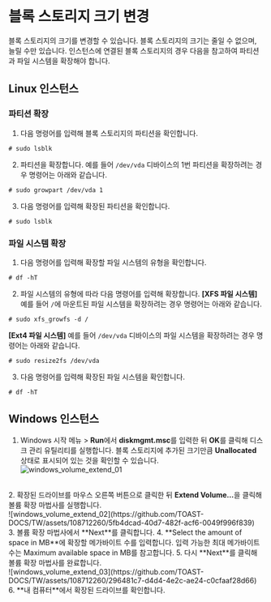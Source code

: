 # 블록 스토리지 크기 변경

블록 스토리지의 크기를 변경할 수 있습니다. 블록 스토리지의 크기는 줄일 수 없으며, 늘릴 수만 있습니다. 인스턴스에 연결된 블록 스토리지의 경우 다음을 참고하여 파티션과 파일 시스템을 확장해야 합니다.

## Linux 인스턴스

### 파티션 확장

1. 다음 명령어를 입력해 블록 스토리지의 파티션을 확인합니다.

```
# sudo lsblk
```

2. 파티션을 확장합니다.
    예를 들어 `/dev/vda` 디바이스의 1번 파티션을 확장하려는 경우 명령어는 아래와 같습니다.

```
# sudo growpart /dev/vda 1
```

3. 다음 명령어를 입력해 확장된 파티션을 확인합니다.

```
# sudo lsblk
```

### 파일 시스템 확장

1. 다음 명령어를 입력해 확장할 파일 시스템의 유형을 확인합니다.

```
# df -hT
```

2. 파일 시스템의 유형에 따라 다음 명령어를 입력해 확장합니다.
    **[XFS 파일 시스템]** 예를 들어 `/`에 마운트된 파일 시스템을 확장하려는 경우 명령어는 아래와 같습니다.

```
# sudo xfs_growfs -d /
```

**[Ext4 파일 시스템]** 예를 들어 `/dev/vda` 디바이스의 파일 시스템을 확장하려는 경우 명령어는 아래와 같습니다.

```
# sudo resize2fs /dev/vda
```

3. 다음 명령어를 입력해 확장된 파일 시스템을 확인합니다.

```
# df -hT
```

## Windows 인스턴스

1. Windows 시작 메뉴 > **Run**에서 **diskmgmt.msc**를 입력한 뒤 **OK**를 클릭해 디스크 관리 유틸리티를 실행합니다. 블록 스토리지에 추가된 크기만큼 **Unallocated** 상태로 표시되어 있는 것을 확인할 수 있습니다.<br>
   ![windows_volume_extend_01](https://github.com/TOAST-DOCS/TW/assets/108712260/92d4269f-d602-415f-9aa8-8f79bccd2554)
<br>
2. 확장된 드라이브를 마우스 오른쪽 버튼으로 클릭한 뒤 <strong>Extend Volume...</strong>을 클릭해 볼륨 확장 마법사를 실행합니다.<br>
    ![windows_volume_extend_02](https://github.com/TOAST-DOCS/TW/assets/108712260/5fb4dcad-40d7-482f-acf6-0049f996f839)<br>
3. 볼륨 확장 마법사에서 **Next**를 클릭합니다.
4. **Select the amount of space in MB**에 확장할 메가바이트 수를 입력합니다. 입력 가능한 최대 메가바이트 수는 Maximum available space in MB를 참고합니다.
5. 다시 **Next**를 클릭해 볼륨 확장 마법사를 완료합니다.<br>
    ![windows_volume_extend_03](https://github.com/TOAST-DOCS/TW/assets/108712260/296481c7-d4d4-4e2c-ae24-c0cfaaf28d66)<br>
6. **내 컴퓨터**에서 확장된 드라이브를 확인합니다.
